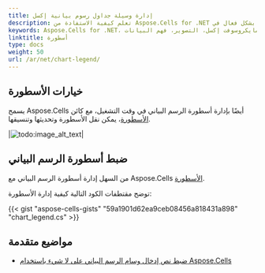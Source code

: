 ```yaml
---
title: إدارة وسيلة جداول رسوم بيانية إكسل
description: تعلم كيفية الاستفادة من Aspose.Cells for .NET للاستفادة وتخصيص أساطير الرسوم البيانية بشكل فعال في Microsoft Excel. يشرح دليلنا الشامل وظيفة الأسطورة، كيفية الوصول إليها وتعديلها، وكذلك كيفية تحسين التصور وفهم البيانات باستخدام الأساطير.
keywords: Aspose.Cells for .NET، أساطير الرسم البياني، مايكروسوفت إكسل، التصوير، فهم البيانات.
linktitle: أسطورة
type: docs
weight: 50
url: /ar/net/chart-legend/
---
```


## **خيارات الأسطورة**
يسمح Aspose.Cells أيضًا بإدارة أسطورة الرسم البياني في وقت التشغيل، مع كائن [الأسطورة](https://reference.aspose.com/cells/net/aspose.cells.charts/legend/)، يمكن نقل الأسطورة وتحديثها وتنسيقها.

|![todo:image_alt_text](chart_legend.png)|

## **ضبط أسطورة الرسم البياني**
من السهل إدارة أسطورة الرسم البياني مع Aspose.Cells [الأسطورة](https://reference.aspose.com/cells/net/aspose.cells.charts/legend/).

توضح مقتطفات الكود التالية كيفية إدارة الأسطورة:


{{< gist "aspose-cells-gists" "59a1901d62ea9ceb08456a818431a898" "chart_legend.cs" >}}

## **مواضيع متقدمة**
- [ضبط نص إدخال وسام الرسم البياني على لا شيء باستخدام Aspose.Cells](/cells/ar/net/set-text-of-chart-legend-entry-fill-to-none-using-aspose-cells/)
